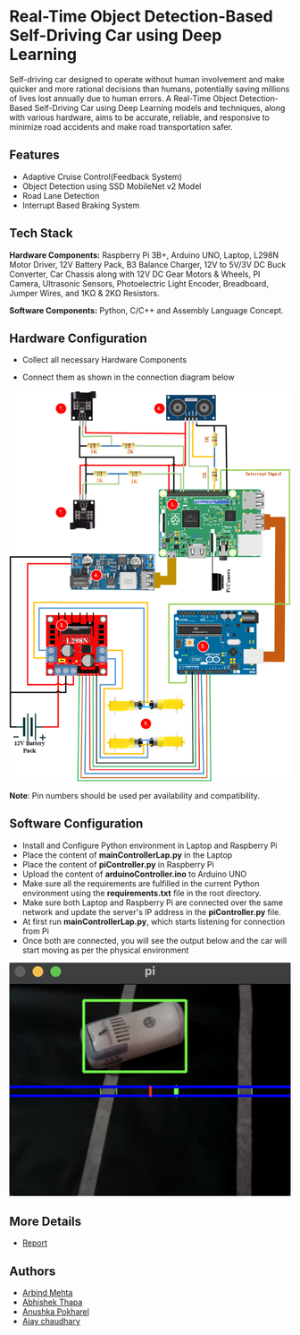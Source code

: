 
# Real-Time Object Detection-Based Self-Driving Car using Deep Learning

Self-driving car designed to operate without human involvement and make quicker and more rational decisions than humans, potentially saving millions of lives lost annually due to human errors. A Real-Time Object Detection-Based Self-Driving Car using Deep Learning models and techniques, along with various hardware, aims to be accurate, reliable, and responsive to minimize road accidents and make road transportation safer.


## Features

- Adaptive Cruise Control(Feedback System)
- Object Detection using SSD MobileNet v2 Model
- Road Lane Detection
- Interrupt Based Braking System

## Tech Stack

**Hardware Components:** Raspberry Pi 3B+, Arduino UNO, Laptop, L298N Motor Driver, 12V Battery Pack, B3 Balance Charger, 12V to 5V/3V DC Buck Converter, Car Chassis along with 12V DC Gear Motors & Wheels, PI Camera, Ultrasonic Sensors, Photoelectric Light Encoder, Breadboard, Jumper Wires, and 1KΩ & 2KΩ Resistors.

**Software Components:** Python, C/C++ and Assembly Language Concept.

## Hardware Configuration

- Collect all necessary Hardware Components

- Connect them as shown in the connection diagram below

![Connection Diagram](https://raw.githubusercontent.com/Arbind15/ReadmeStuffs/main/connn.png)

**Note**: Pin numbers should be used per availability and compatibility.

## Software Configuration

- Install and Configure Python environment in Laptop and Raspberry Pi
- Place the content of **mainControllerLap.py** in the Laptop
- Place the content of **piController.py** in Raspberry Pi
- Upload the content of **arduinoController.ino** to Arduino UNO
- Make sure all the requirements are fulfilled in the current Python environment using the **requirements.txt** file in the root directory.
- Make sure both Laptop and Raspberry Pi are connected over the same network and update the server's IP address in the **piController.py** file.
- At first run **mainControllerLap.py**, which starts listening for connection from Pi
- Once both are connected, you will see the output below and the car will start moving as per the physical environment

![Output](https://raw.githubusercontent.com/Arbind15/ReadmeStuffs/main/out.png)

## More Details
- [Report](#)

## Authors

- [Arbind Mehta](https://github.com/Arbind15)
- [Abhishek Thapa](https://github.com/Abhishek004-thapa)
- [Anushka Pokharel](https://github.com/Anushka-pokharel)
- [Ajay chaudhary](https://github.com/Azay961)
